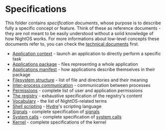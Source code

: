 # Specifications

This folder contains _specification documents_, whose purpose is to describe fully a specific concept or feature.
Think of these as reference documents - they are not meant to be easily understood without a solid knowledge of how NightOS works.
For more informations about low-level concepts these documents refer to, you can check the [technical documents](../technical/) first.

- [Application context](applications/context.md) - launch an application to directly perform a specific task
- [Applications package](applications/package.md) - files representing a whole application
- [Applications manifest](applications/manifest.md) - how applications describe themselves in their package
- [Filesystem structure](fs-structure.md) - list of file and directories and their meaning
- [Inter-process communication](ipc.md) - communication between processes
- [Permissions](permissions.md) - complete list of user and application permissions
- [The registry](registry.md) - exhaustive specification of the registry's content
- [Vocabulary](vocabulary.md) - the list of NightOS-related terms
- [Shell scripting](shell-scripting.md) - [Hydre](../technical/shell.md)'s scripting language
- [Signals](signals.md) - complete specification of [signals](kernel/kpc.md)
- [System calls](syscalls.md) - complete specification of [system calls](kernel/kpc.md)
- [Kernel](kernel/) - complete specifications of the kernel
